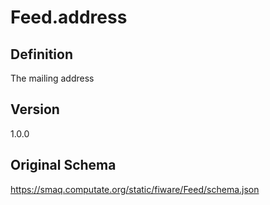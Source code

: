 # Feed.address

## Definition
The mailing address

## Version
1.0.0

## Original Schema
https://smaq.computate.org/static/fiware/Feed/schema.json
